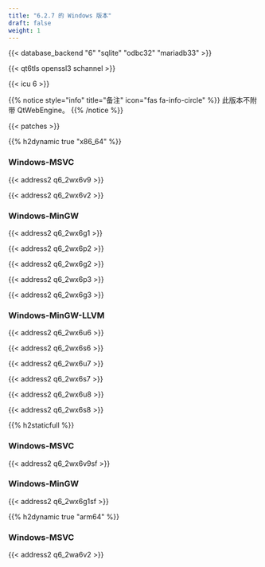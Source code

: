 ```yaml
---
title: "6.2.7 的 Windows 版本"
draft: false
weight: 1
---
```


{{< database_backend "6" "sqlite" "odbc32" "mariadb33" >}}

{{< qt6tls openssl3 schannel >}}

{{< icu 6 >}}

{{% notice style="info" title="备注"  icon="fas fa-info-circle" %}}
此版本不附带 QtWebEngine。
{{% /notice %}}

{{< patches >}}

{{% h2dynamic true "x86_64" %}}

### Windows-MSVC

{{< address2 q6_2wx6v9 >}}

{{< address2 q6_2wx6v2 >}}

### Windows-MinGW

{{< address2 q6_2wx6g1 >}}

{{< address2 q6_2wx6p2 >}}

{{< address2 q6_2wx6g2 >}}

{{< address2 q6_2wx6p3 >}}

{{< address2 q6_2wx6g3 >}}

### Windows-MinGW-LLVM

{{< address2 q6_2wx6u6 >}}

{{< address2 q6_2wx6s6 >}}

{{< address2 q6_2wx6u7 >}}

{{< address2 q6_2wx6s7 >}}

{{< address2 q6_2wx6u8 >}}

{{< address2 q6_2wx6s8 >}}

{{% h2staticfull %}}

### Windows-MSVC

{{< address2 q6_2wx6v9sf >}}

### Windows-MinGW

{{< address2 q6_2wx6g1sf >}}

{{% h2dynamic true "arm64" %}}

### Windows-MSVC

{{< address2 q6_2wa6v2 >}}
